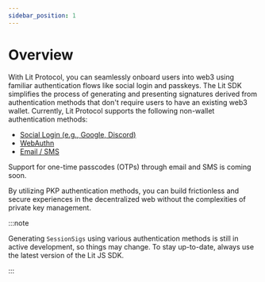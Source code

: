```yaml
---
sidebar_position: 1
---
```


# Overview

With Lit Protocol, you can seamlessly onboard users into web3 using familiar authentication flows like social login and passkeys. The Lit SDK simplifies the process of generating and presenting signatures derived from authentication methods that don't require users to have an existing web3 wallet. Currently, Lit Protocol supports the following non-wallet authentication methods:

- [Social Login (e.g., Google, Discord)](../../../../../sdk/explanation/authentication/session-sigs/auth-methods/social-login)
- [WebAuthn](../../../../../sdk/explanation/authentication/session-sigs/auth-methods/web-authn)
- [Email / SMS](../../../../../sdk/explanation/authentication/session-sigs/auth-methods/email-sms)

Support for one-time passcodes (OTPs) through email and SMS is coming soon.

By utilizing PKP authentication methods, you can build frictionless and secure experiences in the decentralized web without the complexities of private key management.

:::note

Generating `SessionSigs` using various authentication methods is still in active development, so things may change. To stay up-to-date, always use the latest version of the Lit JS SDK.

:::